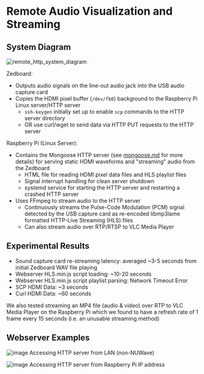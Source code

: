 # Remote Audio Visualization and Streaming

## System Diagram

![remote_http_system_diagram](https://github.com/neu-ece-4534-sp24/prj-audiojak/assets/106758747/1bec6696-e483-4875-9e07-3484c47652e1)

Zedboard:
- Outputs audio signals on the line-out audio jack into the USB audio capture card
- Copies the HDMI pixel buffer (`/dev/fb0`) background to the Raspberry Pi Linux server/HTTP server
  - `ssh-keygen` initially set up to enable `scp` commands to the HTTP server directory
  - OR use curl/wget to send data via HTTP PUT requests to the HTTP server

Raspberry Pi (Linux Server):
- Contains the Mongoose HTTP server (see [mongoose.md](https://github.com/neu-ece-4534-sp24/prj-audiojak/blob/main/http-server/mongoose.md) for more details) for serving static HDMI waveforms and "streaming" audio from the Zedboard
  - HTML file for reading HDMI pixel data files and HLS playlist files
  - Signal interrupt handling for clean server shutdown
  - systemd service for starting the HTTP server and restarting a crashed HTTP server
- Uses FFmpeg to stream audio to the HTTP server
  - Continuously streams the Pulse-Code Modulation (PCM) signal detected by the USB capture card as re-encoded libmp3lame formatted HTTP-Live Streaming (HLS) files
  - Can also stream audio over RTP/RTSP to VLC Media Player

## Experimental Results
- Sound capture card re-streaming latency: averaged ~3-5 seconds from initial Zedboard WAV file playing
- Webserver HLS.min.js script loading: ~10-20 seconds
- Webserver HLS.min.js script playlist parsing: Network Timeout Error
- SCP HDMI Data: ~3 seconds
- Curl HDMI Data: ~60 seconds

We also tested streaming an MP4 file (audio & video) over RTP to VLC Media Player on the Raspberry Pi which we found to have a refresh rate of 1 frame every 15 seconds (i.e. an unusable streaming method)

## Webserver Examples
![image](https://github.com/neu-ece-4534-sp24/prj-audiojak/assets/106758747/f2599ab7-04bf-4bc8-9348-fb5828fda85a)
Accessing HTTP server from LAN (non-NUWave)

![image](https://github.com/neu-ece-4534-sp24/prj-audiojak/assets/106758747/3e326887-2223-498b-9d85-5b255c479c5f)
Accessing HTTP server from Raspberry Pi IP address
